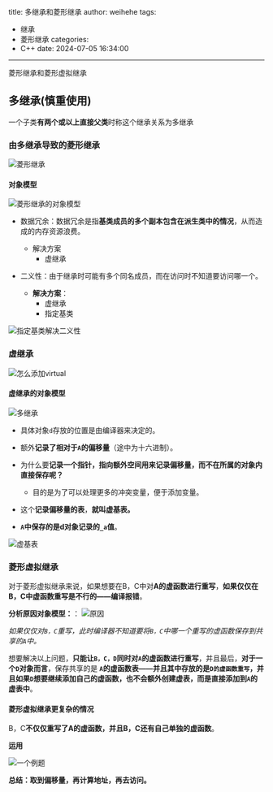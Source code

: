 title: 多继承和菱形继承
author: weihehe
tags:
  - 继承
  - 菱形继承
categories:
  - C++
date: 2024-07-05 16:34:00
---
菱形继承和菱形虚拟继承
<!-- more -->

## 多继承(慎重使用)

一个子类**有两个或以上直接父类**时称这个继承关系为多继承

### 由多继承导致的菱形继承

![菱形继承](/images/菱形继承_1.png)


#### 对象模型
![菱形继承的对象模型](/images/多继承_01.png)

- 数据冗余：数据冗余是指**基类成员的多个副本包含在派生类中的情况**，从而造成的内存资源浪费。
  - 解决方案
    - 虚继承

- 二义性：由于继承时可能有多个同名成员，而在访问时不知道要访问哪一个。

  - **解决方案**：
    - 虚继承
    - 指定基类
  
  
![指定基类解决二义性](/images/多继承_2.png)

### 虚继承


![怎么添加virtual](/images/多继承_3.png)

#### 虚继承的对象模型

![多继承](/images/pasted-11.png)

- 具体对象`d`存放的位置是由编译器来决定的。
- 额外**记录了相对于`A`的偏移量**（途中为十六进制）。
- 为什么要**记录一个指针，指向额外空间用来记录偏移量，而不在所属的对象内直接保存呢？**
	- 目的是为了可以处理更多的冲突变量，便于添加变量。
 
- 这个**记录偏移量的表**，**就叫虚基表。**
- **`A`中保存的是d对象记录的`_a`值**。
 
![虚基表](/images/多继承_4.png)

### 菱形虚拟继承

对于菱形虚拟继承来说，如果想要在B，C中对**A的虚函数进行重写**，**如果仅仅在B，C中虚函数重写是不行的——编译报错**。

**分析原因对象模型：**：
![原因](/images/多继承-菱形虚拟继承.png)

*如果仅仅对`B，C`重写，此时编译器不知道要将`B，C`中哪一个重写的虚函数保存到共享的`A`中。*

想要解决以上问题，**只能让`B，C，D`同时对`A`的虚函数进行重写**，并且最后，**对于一个`D`对象而言**，保存共享的是 **`A`的虚函数表——并且其中存放的是`D的虚函数重写`，并且如果`D`想要继续添加自己的虚函数，也不会额外创建虚表，而是直接添加到`A`的虚表中**。

#### 菱形虚拟继承更复杂的情况

B，C**不仅仅重写了A的虚函数，**并且**B，C还有自己单独的虚函数**。

**运用**

![一个例题](/images/多继承_5.png)

**总结：取到偏移量，再计算地址，再去访问。**